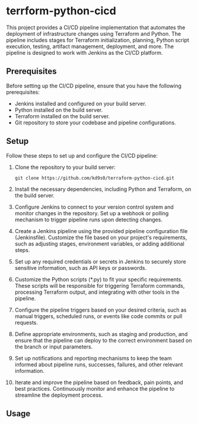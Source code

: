 # terrform-python-cicd

This project provides a CI/CD pipeline implementation that automates the deployment of infrastructure changes using Terraform and Python. The pipeline includes stages for Terraform initialization, planning, Python script execution, testing, artifact management, deployment, and more. The pipeline is designed to work with Jenkins as the CI/CD platform.

## Prerequisites

Before setting up the CI/CD pipeline, ensure that you have the following prerequisites:

- Jenkins installed and configured on your build server.
- Python installed on the build server.
- Terraform installed on the build server.
- Git repository to store your codebase and pipeline configurations.

## Setup

Follow these steps to set up and configure the CI/CD pipeline:

1. Clone the repository to your build server:

   ```shell
   git clone https://github.com/kd9s0/terraform-python-cicd.git

2. Install the necessary dependencies, including Python and Terraform, on the build server.

3. Configure Jenkins to connect to your version control system and monitor changes in the repository. Set up a webhook or polling mechanism to trigger pipeline runs upon detecting changes.

4. Create a Jenkins pipeline using the provided pipeline configuration file (Jenkinsfile). Customize the file based on your project's requirements, such as adjusting stages, environment variables, or adding additional steps.

5. Set up any required credentials or secrets in Jenkins to securely store sensitive information, such as API keys or passwords.

6. Customize the Python scripts (*.py) to fit your specific requirements. These scripts will be responsible for triggering Terraform commands, processing Terraform output, and integrating with other tools in the pipeline.

7. Configure the pipeline triggers based on your desired criteria, such as manual triggers, scheduled runs, or events like code commits or pull requests.

8. Define appropriate environments, such as staging and production, and ensure that the pipeline can deploy to the correct environment based on the branch or input parameters.

9. Set up notifications and reporting mechanisms to keep the team informed about pipeline runs, successes, failures, and other relevant information.

10. Iterate and improve the pipeline based on feedback, pain points, and best practices. Continuously monitor and enhance the pipeline to streamline the deployment process.

## Usage


